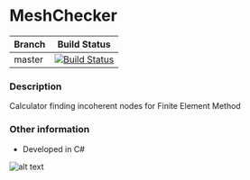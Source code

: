 # MeshChecker

| Branch  | Build Status |
| ------------- | ------------- |
| master  |[![Build Status](https://dev.azure.com/michalzeg/GitHub/_apis/build/status/MeshChecker)](https://dev.azure.com/michalzeg/GitHub/_build/latest?definitionId=11)|

### Description
Calculator finding incoherent nodes for Finite Element Method

### Other information
- Developed in C#

![alt text](https://user-images.githubusercontent.com/16364170/30773704-42bee0dc-a076-11e7-85ef-b934a773c8f2.png)
